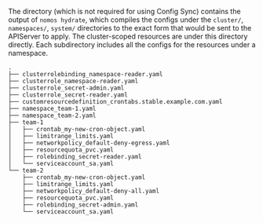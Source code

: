 The directory (which is not required for using Config Sync) contains the output of `nomos hydrate`, which compiles
the configs under the `cluster/`, `namespaces/`, `system/` directories to the exact form that would be sent to the APIServer to apply.
The cluster-scoped resources are under this directory directly. Each
subdirectory includes all the configs for the
resources under a namespace. 

```
.
├── clusterrolebinding_namespace-reader.yaml
├── clusterrole_namespace-reader.yaml
├── clusterrole_secret-admin.yaml
├── clusterrole_secret-reader.yaml
├── customresourcedefinition_crontabs.stable.example.com.yaml
├── namespace_team-1.yaml
├── namespace_team-2.yaml
├── team-1
│   ├── crontab_my-new-cron-object.yaml
│   ├── limitrange_limits.yaml
│   ├── networkpolicy_default-deny-egress.yaml
│   ├── resourcequota_pvc.yaml
│   ├── rolebinding_secret-reader.yaml
│   └── serviceaccount_sa.yaml
└── team-2
    ├── crontab_my-new-cron-object.yaml
    ├── limitrange_limits.yaml
    ├── networkpolicy_default-deny-all.yaml
    ├── resourcequota_pvc.yaml
    ├── rolebinding_secret-admin.yaml
    └── serviceaccount_sa.yaml
```

